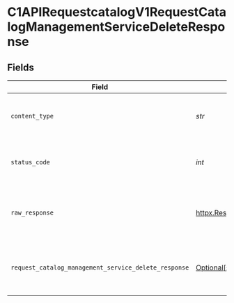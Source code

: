 # C1APIRequestcatalogV1RequestCatalogManagementServiceDeleteResponse


## Fields

| Field                                                                                                                                  | Type                                                                                                                                   | Required                                                                                                                               | Description                                                                                                                            |
| -------------------------------------------------------------------------------------------------------------------------------------- | -------------------------------------------------------------------------------------------------------------------------------------- | -------------------------------------------------------------------------------------------------------------------------------------- | -------------------------------------------------------------------------------------------------------------------------------------- |
| `content_type`                                                                                                                         | *str*                                                                                                                                  | :heavy_check_mark:                                                                                                                     | HTTP response content type for this operation                                                                                          |
| `status_code`                                                                                                                          | *int*                                                                                                                                  | :heavy_check_mark:                                                                                                                     | HTTP response status code for this operation                                                                                           |
| `raw_response`                                                                                                                         | [httpx.Response](https://www.python-httpx.org/api/#response)                                                                           | :heavy_check_mark:                                                                                                                     | Raw HTTP response; suitable for custom response parsing                                                                                |
| `request_catalog_management_service_delete_response`                                                                                   | [Optional[shared.RequestCatalogManagementServiceDeleteResponse]](../../models/shared/requestcatalogmanagementservicedeleteresponse.md) | :heavy_minus_sign:                                                                                                                     | Empty response with a status code indicating success.                                                                                  |